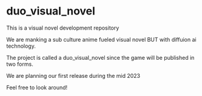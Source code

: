 # duo_visual_novel
This is a visual novel development repository

We are manking a sub culture anime fueled visual novel BUT with diffuion ai technology.

The project is called a duo_visual_novel since the game will be published in two forms.

We are planning our first release during the mid 2023

Feel free to look around!
